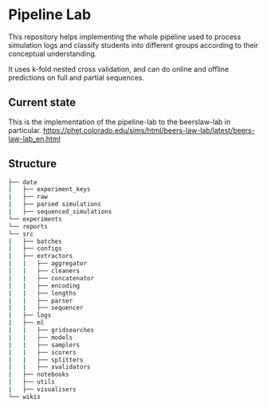 # Pipeline Lab
This repository helps implementing the whole pipeline used to process simulation logs and classify students into different groups according to their conceptual understanding.

It uses k-fold nested cross validation, and can do online and offline predictions on full and partial sequences.

## Current state
This is the implementation of the pipeline-lab to the beerslaw-lab in particular.
https://phet.colorado.edu/sims/html/beers-law-lab/latest/beers-law-lab_en.html

## Structure
```bash
├── data
|	├── experiment_keys
|	├── raw
|	├── parsed simulations
|	├── sequenced_simulations
└── experiments
└── reports
└── src
|   ├── batches
|	├── configs
|	├── extractors
|	|	├── aggregator
|	|	├── cleaners
|	|	├── concatenator
|	|	├── encoding
|	|	├── lengths
|	|	├── parser
|	|	├── sequencer
|	├── logs
|	├── ml
|	|	├── gridsearches
|	|	├── models
|	|	├── samplers
|	|	├── scorers
|	|	├── splitters
|	|	├── xvalidators
|	├── notebooks
|	├── utils
|	├── visualisers
└── wikis
```	




